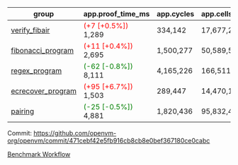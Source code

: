 | group | app.proof_time_ms | app.cycles | app.cells_used | leaf.proof_time_ms | leaf.cycles | leaf.cells_used |
| -- | -- | -- | -- | -- | -- | -- |
| [verify_fibair](https://github.com/openvm-org/openvm/blob/benchmark-results/benchmarks-pr/1556/verify_fibair-471cebf42e5fb916cb8cb8e0bef367180ce0cabc.md) |<span style='color: red'>(+7 [+0.5%])</span> 1,289 |  334,142 |  17,677,298 |- | - | - |
| [fibonacci_program](https://github.com/openvm-org/openvm/blob/benchmark-results/benchmarks-pr/1556/fibonacci-471cebf42e5fb916cb8cb8e0bef367180ce0cabc.md) |<span style='color: red'>(+11 [+0.4%])</span> 2,695 |  1,500,277 |  50,589,503 |- | - | - |
| [regex_program](https://github.com/openvm-org/openvm/blob/benchmark-results/benchmarks-pr/1556/regex-471cebf42e5fb916cb8cb8e0bef367180ce0cabc.md) |<span style='color: green'>(-62 [-0.8%])</span> 8,111 |  4,165,226 |  166,511,152 |- | - | - |
| [ecrecover_program](https://github.com/openvm-org/openvm/blob/benchmark-results/benchmarks-pr/1556/ecrecover-471cebf42e5fb916cb8cb8e0bef367180ce0cabc.md) |<span style='color: red'>(+95 [+6.7%])</span> 1,503 |  289,447 |  14,470,186 |- | - | - |
| [pairing](https://github.com/openvm-org/openvm/blob/benchmark-results/benchmarks-pr/1556/pairing-471cebf42e5fb916cb8cb8e0bef367180ce0cabc.md) |<span style='color: green'>(-25 [-0.5%])</span> 4,881 |  1,820,436 |  95,832,407 |- | - | - |


Commit: https://github.com/openvm-org/openvm/commit/471cebf42e5fb916cb8cb8e0bef367180ce0cabc

[Benchmark Workflow](https://github.com/openvm-org/openvm/actions/runs/14269489175)

